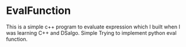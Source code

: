 # EvalFunction
This is a simple c++ program to evaluate expression which I built when I was learning C++ and DSalgo. Simple Trying to implement python eval function.
